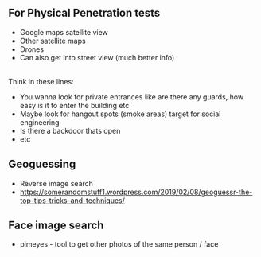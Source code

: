 ## For Physical Penetration tests
- Google maps satellite view
- Other satellite maps
- Drones
- Can also get into street view (much better info)


<br>Think in these lines:<br>
- You wanna look for private entrances like are there any guards, how easy is it to enter the building etc
- Maybe look for hangout spots (smoke areas) target for social engineering
- Is there a backdoor thats open
- etc


## Geoguessing
- Reverse image search
- https://somerandomstuff1.wordpress.com/2019/02/08/geoguessr-the-top-tips-tricks-and-techniques/

## Face image search
- pimeyes - tool to get other photos of the same person / face 
 
